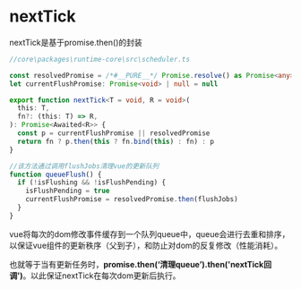 # nextTick

nextTick是基于promise.then()的封装

```ts
//core\packages\runtime-core\src\scheduler.ts

const resolvedPromise = /*#__PURE__*/ Promise.resolve() as Promise<any>
let currentFlushPromise: Promise<void> | null = null

export function nextTick<T = void, R = void>(
  this: T,
  fn?: (this: T) => R,
): Promise<Awaited<R>> {
  const p = currentFlushPromise || resolvedPromise
  return fn ? p.then(this ? fn.bind(this) : fn) : p
}

//该方法通过调用flushJobs清理vue的更新队列
function queueFlush() {
  if (!isFlushing && !isFlushPending) {
    isFlushPending = true
    currentFlushPromise = resolvedPromise.then(flushJobs)
  }
}
```

vue将每次的dom修改事件缓存到一个队列queue中，queue会进行去重和排序，以保证vue组件的更新秩序（父到子），和防止对dom的反复修改（性能消耗）。

也就等于当有更新任务时，**promise.then(‘清理queue’).then('nextTick回调')**。以此保证nextTick在每次dom更新后执行。

